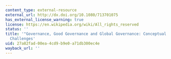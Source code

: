 ```yaml
---
content_type: external-resource
external_url: http://dx.doi.org/10.1080/713701075
has_external_license_warning: true
license: https://en.wikipedia.org/wiki/All_rights_reserved
status: ''
title: '"Governance, Good Governance and Global Governance: Conceptual and Actual
  Challenges'
uid: 27a82fad-00ea-4cd9-b9e0-a71db300ec4e
wayback_url: ''
---
```

